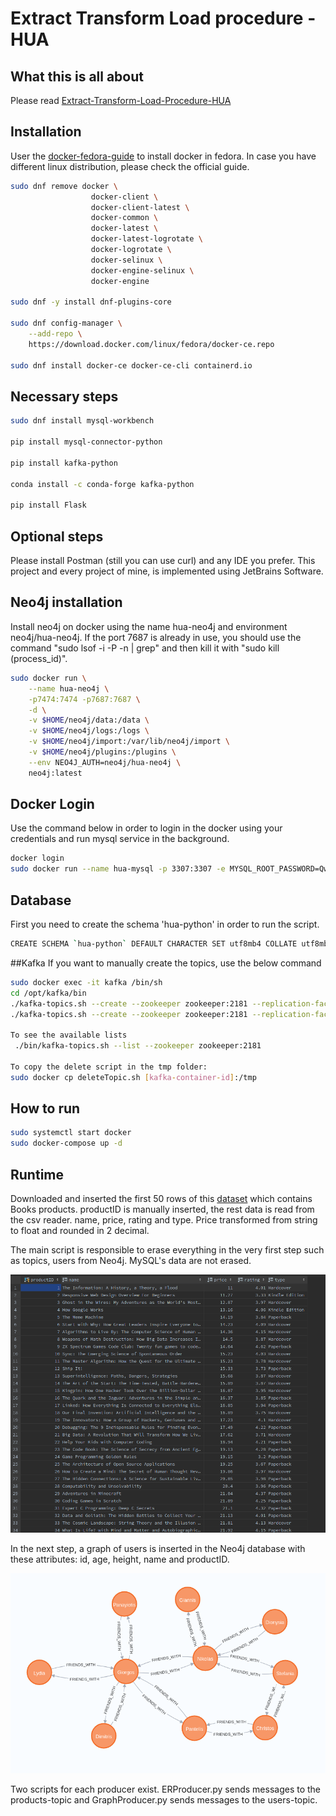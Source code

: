 # Extract Transform Load procedure - HUA

## What this is all about
Please read [Extract-Transform-Load-Procedure-HUA](https://docs.google.com/document/d/1S0bsfSV8wyfmRdnTLYC2k5t9HR3GiPdVPvfVQ95Bi1E/edit)

## Installation
User the [docker-fedora-guide](https://docs.docker.com/engine/install/fedora/) to install docker in fedora. In case you have different linux distribution, please check the official guide.
```bash
sudo dnf remove docker \
                  docker-client \
                  docker-client-latest \
                  docker-common \
                  docker-latest \
                  docker-latest-logrotate \
                  docker-logrotate \
                  docker-selinux \
                  docker-engine-selinux \
                  docker-engine
                  
sudo dnf -y install dnf-plugins-core

sudo dnf config-manager \
    --add-repo \
    https://download.docker.com/linux/fedora/docker-ce.repo
    
sudo dnf install docker-ce docker-ce-cli containerd.io
```

## Necessary steps
```bash
sudo dnf install mysql-workbench

pip install mysql-connector-python

pip install kafka-python

conda install -c conda-forge kafka-python

pip install Flask
```

## Optional steps
Please install Postman (still you can use curl) and any IDE you prefer.
This project and every project of mine, is implemented using JetBrains Software.

## Neo4j installation
Install neo4j on docker using the name hua-neo4j and environment neo4j/hua-neo4j.
If the port 7687 is already in use, you should use the command "sudo lsof -i -P -n | grep"
and then kill it with "sudo kill (process_id)".
```bash
sudo docker run \
    --name hua-neo4j \
    -p7474:7474 -p7687:7687 \
    -d \
    -v $HOME/neo4j/data:/data \
    -v $HOME/neo4j/logs:/logs \
    -v $HOME/neo4j/import:/var/lib/neo4j/import \
    -v $HOME/neo4j/plugins:/plugins \
    --env NEO4J_AUTH=neo4j/hua-neo4j \
    neo4j:latest
```
## Docker Login
Use the command below in order to login in the docker using your credentials and run mysql service in the background.
```bash
docker login 
sudo docker run --name hua-mysql -p 3307:3307 -e MYSQL_ROOT_PASSWORD=Qwerty123! -d mysql
```

## Database
First you need to create the schema 'hua-python' in order to run the script.

```bash
CREATE SCHEMA `hua-python` DEFAULT CHARACTER SET utf8mb4 COLLATE utf8mb4_0900_ai_ci;
```

##Kafka
If you want to manually create the topics, use the below command
```bash
sudo docker exec -it kafka /bin/sh
cd /opt/kafka/bin
./kafka-topics.sh --create --zookeeper zookeeper:2181 --replication-factor 1 --partitions 1 --topic products-topic
./kafka-topics.sh --create --zookeeper zookeeper:2181 --replication-factor 1 --partitions 1 --topic users-topic

To see the available lists
 ./bin/kafka-topics.sh --list --zookeeper zookeeper:2181

To copy the delete script in the tmp folder:
sudo docker cp deleteTopic.sh [kafka-container-id]:/tmp
```

## How to run
```bash
sudo systemctl start docker
sudo docker-compose up -d
```

## Runtime
Downloaded and inserted the first 50 rows of this [dataset](https://www.kaggle.com/thomaskonstantin/top-270-rated-computer-science-programing-books) which contains Books products.
productID is manually inserted, the rest data is read from the csv reader.
name, price, rating and type.
Price transformed from string to float and rounded in 2 decimal.

The main script is responsible to erase everything in the very first step such as topics, users from Neo4j. MySQL's data are not erased.

![Screenshot](images/productsMySQL.png)

In the next step, a graph of users is inserted in the Neo4j database with these attributes:
id, age, height, name and productID.

![screenshot](images/neo4j.png)

Two scripts for each producer exist. ERProducer.py sends messages to the products-topic and GraphProducer.py sends messages to the users-topic.






